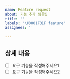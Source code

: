 ```yaml
---
name: Feature request
about: 기능 추가 템플릿
title: ''
labels: "\U0001F31F feature"
assignees: ''

---
```


## 상세 내용

- [ ]  요구 기능을 작성해주세요1
- [ ]  요구 기능을 작성해주세요2
